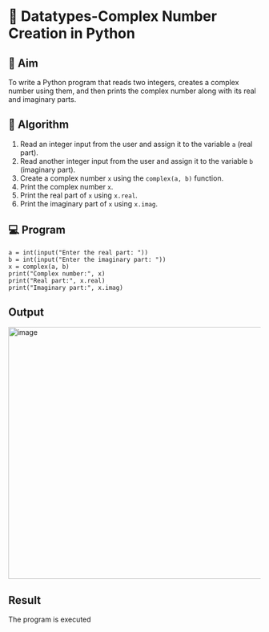 # 🧮 Datatypes-Complex Number Creation in Python

## 🎯 Aim
To write a Python program that reads two integers, creates a complex number using them, and then prints the complex number along with its real and imaginary parts.

## 🧠 Algorithm
1. Read an integer input from the user and assign it to the variable `a` (real part).
2. Read another integer input from the user and assign it to the variable `b` (imaginary part).
3. Create a complex number `x` using the `complex(a, b)` function.
4. Print the complex number `x`.
5. Print the real part of `x` using `x.real`.
6. Print the imaginary part of `x` using `x.imag`.

## 💻 Program
```
a = int(input("Enter the real part: "))
b = int(input("Enter the imaginary part: "))
x = complex(a, b)
print("Complex number:", x)
print("Real part:", x.real)
print("Imaginary part:", x.imag)
```

## Output
<img width="648" height="502" alt="image" src="https://github.com/user-attachments/assets/f23d116c-e9a2-4eb5-b1af-ff7884f91924" />


## Result
The program is executed
